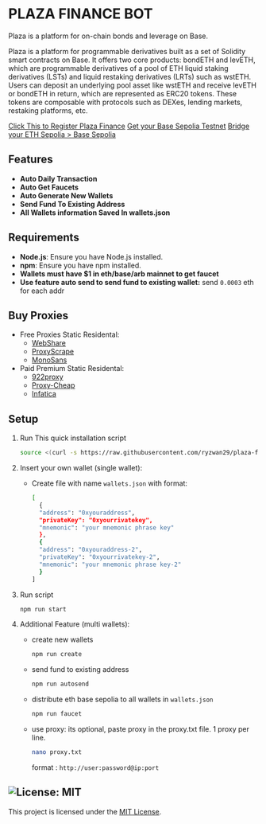 # PLAZA FINANCE BOT
Plaza is a platform for on-chain bonds and leverage on Base.

Plaza is a platform for programmable derivatives built as a set of Solidity smart contracts on Base. It offers two core products: bondETH and levETH, which are programmable derivatives of a pool of ETH liquid staking derivatives (LSTs) and liquid restaking derivatives (LRTs) such as wstETH. Users can deposit an underlying pool asset like wstETH and receive levETH or bondETH in return, which are represented as ERC20 tokens. These tokens are composable with protocols such as DEXes, lending markets, restaking platforms, etc.

[Click This to Register Plaza Finance](https://testnet.plaza.finance/rewards/wkT6SilPvFL5)
[Get your Base Sepolia Testnet](https://docs.base.org/docs/tools/network-faucets/)
[Bridge your ETH Sepolia > Base Sepolia](https://sepolia-bridge.base.org/deposit)

## Features

- **Auto Daily Transaction**
- **Auto Get Faucets**
- **Auto Generate New Wallets**
- **Send Fund To Existing Address**
- **All Wallets information Saved In wallets.json** 


## Requirements

- **Node.js**: Ensure you have Node.js installed.
- **npm**: Ensure you have npm installed.
- **Wallets must have $1 in eth/base/arb mainnet to get faucet**
- **Use feature auto send to send fund to existing wallet:** send `0.0003` eth for each addr

## Buy Proxies
- Free Proxies Static Residental: 
   - [WebShare](https://www.webshare.io/?referral_code=p7k7whpdu2jg)
   - [ProxyScrape](https://proxyscrape.com/?ref=odk1mmj)
   - [MonoSans](https://github.com/monosans/proxy-list)
- Paid Premium Static Residental:
   - [922proxy](https://www.922proxy.com/register?inviter_code=d03d4fed)
   - [Proxy-Cheap](https://app.proxy-cheap.com/r/JysUiH)
   - [Infatica](https://dashboard.infatica.io/aff.php?aff=544)

## Setup

1. Run This quick installation script
   ```bash
   source <(curl -s https://raw.githubusercontent.com/ryzwan29/plaza-finance/main/quick-installation.sh)
   ```
2. Insert your own wallet (single wallet):
   - Create file with name ``wallets.json`` with format:
     
     ```bash
     [
       {
       "address": "0xyouraddress",
       "privateKey": "0xyourrivatekey",
       "mnemonic": "your mnemonic phrase key"
       },
       {
       "address": "0xyouraddress-2",
       "privateKey": "0xyourrivatekey-2",
       "mnemonic": "your mnemonic phrase key-2"
       }
     ]
     ```
3. Run script
   ```bash
   npm run start
   ```

4. Additional Feature (multi wallets):

      - create new wallets
         ```bash
         npm run create
         ```

      - send fund to existing address
          ```bash
          npm run autosend
          ```

      - distribute eth base sepolia to all wallets in `wallets.json`
         ```bash
         npm run faucet
         ```
          
      - use proxy: its optional, paste proxy in the proxy.txt file. 1 proxy per line.
          ```bash
          nano proxy.txt
          ```
         format : `http://user:password@ip:port`


## ![License: MIT](https://img.shields.io/badge/License-MIT-yellow.svg)

This project is licensed under the [MIT License](LICENSE).
